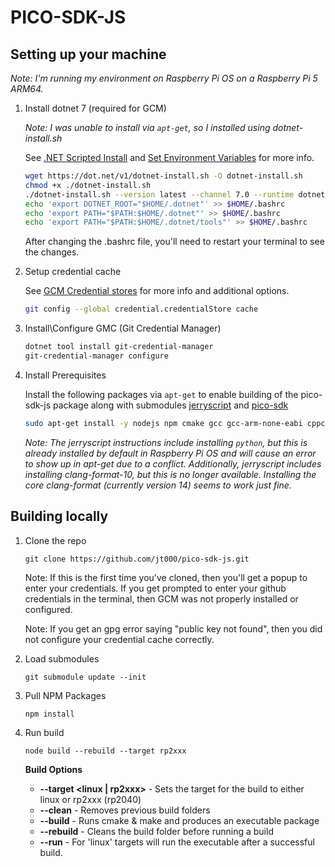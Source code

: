 # PICO-SDK-JS

## Setting up your machine

*Note: I'm running my environment on Raspberry Pi OS on a Raspberry Pi 5 ARM64.*

1. Install dotnet 7 (required for GCM)

    *Note: I was unable to install via `apt-get`, so I installed using  dotnet-install.sh*

    See [.NET Scripted Install](https://learn.microsoft.com/en-us/dotnet/core/install/linux-scripted-manual#scripted-install) and [Set Environment Variables](https://learn.microsoft.com/en-us/dotnet/core/install/linux-scripted-manual#set-environment-variables-system-wide) for more info.

    ```bash
    wget https://dot.net/v1/dotnet-install.sh -O dotnet-install.sh
    chmod +x ./dotnet-install.sh
    ./dotnet-install.sh --version latest --channel 7.0 --runtime dotnet
    echo 'export DOTNET_ROOT="$HOME/.dotnet"' >> $HOME/.bashrc
    echo 'export PATH="$PATH:$HOME/.dotnet"' >> $HOME/.bashrc
    echo 'export PATH="$PATH:$HOME/.dotnet/tools"' >> $HOME/.bashrc
    ```

    After changing the .bashrc file, you'll need to restart your terminal to see the changes.

2. Setup credential cache

    See [GCM Credential stores](https://github.com/git-ecosystem/git-credential-manager/blob/main/docs/credstores.md) for more info and additional options.

    ```bash
    git config --global credential.credentialStore cache
    ```

3. Install\Configure GMC (Git Credential Manager)

    ```bash
    dotnet tool install git-credential-manager
    git-credential-manager configure
    ```

4. Install Prerequisites

    Install the following packages via `apt-get` to enable building of the pico-sdk-js package along with submodules [jerryscript](https://github.com/jerryscript-project/jerryscript/blob/master/docs/00.GETTING-STARTED.md) and [pico-sdk](TBD)

    ```bash
    sudo apt-get install -y nodejs npm cmake gcc gcc-arm-none-eabi cppcheck clang-format libnewlib-arm-none-eabi libstdc++-arm-none-eabi-newlib
    ```

    *Note: The jerryscript instructions include installing `python`, but this is already installed by default in Raspberry Pi OS and will cause an error to show up in apt-get due to a conflict. Additionally, jerryscript includes installing clang-format-10, but this is no longer available. Installing the core clang-format (currently version 14) seems to work just fine.*

## Building locally

1. Clone the repo

    ```git clone https://github.com/jt000/pico-sdk-js.git```

    Note: If this is the first time you've cloned, then you'll get a popup to enter your credentials. If you get prompted to enter your github credentials in the terminal, then GCM was not properly installed or configured.

    Note: If you get an gpg error saying "public key not found", then you did not configure your credential cache correctly.

2. Load submodules

    ```git submodule update --init```

3. Pull NPM Packages

    ```npm install```

4. Run build

    ```node build --rebuild --target rp2xxx```

    **Build Options**

    * **--target <linux | rp2xxx>** - Sets the target for the build to either linux or rp2xxx (rp2040)
    * **--clean** - Removes previous build folders
    * **--build** - Runs cmake &amp; make and produces an executable package
    * **--rebuild** - Cleans the build folder before running a build
    * **--run** - For 'linux' targets will run the executable after a successful build.
